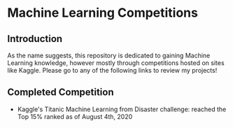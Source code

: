 # Machine Learning Competitions

## Introduction

As the name suggests, this repository is dedicated to gaining Machine Learning knowledge, however mostly through competitions hosted on sites like Kaggle. Please go to any of the following links to review my projects!

## Completed Competition
* Kaggle's Titanic Machine Learning from Disaster challenge: reached the Top 15% ranked as of August 4th, 2020
